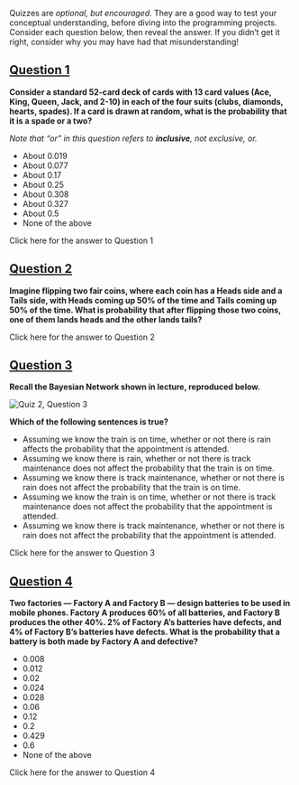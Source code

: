 Quizzes are _optional, but encouraged_. They are a good way to test your conceptual understanding, before diving into the programming projects. Consider each question below, then reveal the answer. If you didn’t get it right, consider why you may have had that misunderstanding!

## [Question 1](https://cs50.harvard.edu/ai/2024/quizzes/2/#question-1)

**Consider a standard 52-card deck of cards with 13 card values (Ace, King, Queen, Jack, and 2-10) in each of the four suits (clubs, diamonds, hearts, spades). If a card is drawn at random, what is the probability that it is a spade or a two?**

_Note that “or” in this question refers to **inclusive**, not exclusive, or._

- About 0.019
- About 0.077
- About 0.17
- About 0.25
- About 0.308
- About 0.327
- About 0.5
- None of the above

Click here for the answer to Question 1

## [Question 2](https://cs50.harvard.edu/ai/2024/quizzes/2/#question-2)

**Imagine flipping two fair coins, where each coin has a Heads side and a Tails side, with Heads coming up 50% of the time and Tails coming up 50% of the time. What is probability that after flipping those two coins, one of them lands heads and the other lands tails?**

Click here for the answer to Question 2

## [Question 3](https://cs50.harvard.edu/ai/2024/quizzes/2/#question-3)

**Recall the Bayesian Network shown in lecture, reproduced below.**

![Quiz 2, Question 3](https://cs50.harvard.edu/ai/2024/quizzes/images/q2q3.png)

**Which of the following sentences is true?**

- Assuming we know the train is on time, whether or not there is rain affects the probability that the appointment is attended.
- Assuming we know there is rain, whether or not there is track maintenance does not affect the probability that the train is on time.
- Assuming we know there is track maintenance, whether or not there is rain does not affect the probability that the train is on time.
- Assuming we know the train is on time, whether or not there is track maintenance does not affect the probability that the appointment is attended.
- Assuming we know there is track maintenance, whether or not there is rain does not affect the probability that the appointment is attended.

Click here for the answer to Question 3

## [Question 4](https://cs50.harvard.edu/ai/2024/quizzes/2/#question-4)

**Two factories — Factory A and Factory B — design batteries to be used in mobile phones. Factory A produces 60% of all batteries, and Factory B produces the other 40%. 2% of Factory A’s batteries have defects, and 4% of Factory B’s batteries have defects. What is the probability that a battery is both made by Factory A and defective?**

- 0.008
- 0.012
- 0.02
- 0.024
- 0.028
- 0.06
- 0.12
- 0.2
- 0.429
- 0.6
- None of the above

Click here for the answer to Question 4